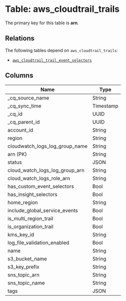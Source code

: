 # Table: aws_cloudtrail_trails



The primary key for this table is **arn**.

## Relations
The following tables depend on `aws_cloudtrail_trails`:
  - [`aws_cloudtrail_trail_event_selectors`](aws_cloudtrail_trail_event_selectors.md)

## Columns
| Name          | Type          |
| ------------- | ------------- |
|_cq_source_name|String|
|_cq_sync_time|Timestamp|
|_cq_id|UUID|
|_cq_parent_id|UUID|
|account_id|String|
|region|String|
|cloudwatch_logs_log_group_name|String|
|arn (PK)|String|
|status|JSON|
|cloud_watch_logs_log_group_arn|String|
|cloud_watch_logs_role_arn|String|
|has_custom_event_selectors|Bool|
|has_insight_selectors|Bool|
|home_region|String|
|include_global_service_events|Bool|
|is_multi_region_trail|Bool|
|is_organization_trail|Bool|
|kms_key_id|String|
|log_file_validation_enabled|Bool|
|name|String|
|s3_bucket_name|String|
|s3_key_prefix|String|
|sns_topic_arn|String|
|sns_topic_name|String|
|tags|JSON|